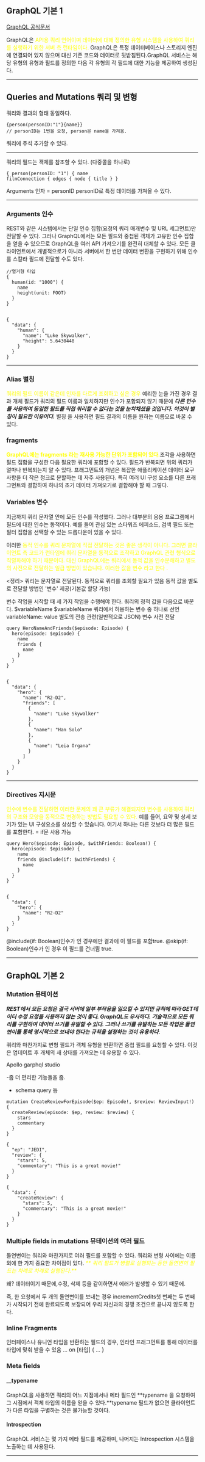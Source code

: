 

## GraphQL 기본 1

[GraphQL 공식문서](https://graphql.org/learn/)

GraphQL은 <span style='color:yellow'>API용 쿼리 언어이며 데이터에 대해 정의한 유형 시스템을 사용하여 쿼리를 실행하기 위한 서버 측 런타임이다. </span>GraphQL은 특정 데이터베이스나 스토리지 엔진에 연결되어 있지 않으며 대신 기존 코드와 데이터로 뒷받침된다.GraphQL 서비스는 해당 유형의 유형과 필드를 정의한 다음 각 유형의 각 필드에 대한 기능을 제공하여 생성된다.

---

## Queries and Mutations 쿼리 및 변형

쿼리와 결과의 형태 동일하다.

```
{person(personID:"1"}{name}}
// personID는 1번을 요청, person은 name을 가져옴.

```

쿼리에 주석 추가할 수 있다.

---

쿼리의 필드는 객체를 참조할 수 있다. (다중콜을 하나로)

```
{ person(personID: "1") { name
filmConnection { edges { node { title } }
```

Arguments 인자 = personID
personID로 특정 데이터를 가져올 수 있다.

---

### Arguments 인수

REST와 같은 시스템에서는 단일 인수 집합(요청의 쿼리 매개변수 및 URL 세그먼트)만 전달할 수 있다. 그러나 GraphQL에서는 모든 필드와 중첩된 객체가 고유한 인수 집합을 얻을 수 있으므로 GraphQL을 여러 API 가져오기를 완전히 대체할 수 있다. 모든 클라이언트에서 개별적으로가 아니라 서버에서 한 번만 데이터 변환을 구현하기 위해 인수를 스칼라 필드에 전달할 수도 있다.

```
//열거형 타입
{
  human(id: "1000") {
    name
    height(unit: FOOT)
  }
}


{
  "data": {
    "human": {
      "name": "Luke Skywalker",
      "height": 5.6430448
    }
  }
}
```

---

### Alias 별칭

<span style='color:yellow'>쿼리의 필드 이름이 같은데 인자를 다르게 조회하고 싶은 경우 </span>
예리한 눈을 가진 경우 결과 개체 필드가 ​​쿼리의 필드 이름과 일치하지만 인수가 포함되지 않기 때문에 _**다른 인수를 사용하여 동일한 필드를 직접 쿼리할 수 없다는 것을 눈치채셨을 것입니다. 이것이 별칭이 필요한 이유이다.**_ 별칭 을 사용하면 필드 결과의 이름을 원하는 이름으로 바꿀 수 있다.

### fragments

<span style='color:yellow'> **GraphQL에는 fragments 라는 재사용 가능한 단위가 포함되어 있다.**</span>조각을 사용하면 필드 집합을 구성한 다음 필요한 쿼리에 포함할 수 있다. 필드가 반복되면 위의 쿼리가 얼마나 반복되는지 알 수 있다. 프래그먼트의 개념은 복잡한 애플리케이션 데이터 요구 사항을 더 작은 청크로 분할하는 데 자주 사용된다. 특히 여러 UI 구성 요소를 다른 프래그먼트와 결합하여 하나의 초기 데이터 가져오기로 결합해야 할 때 그렇다.

### Variables 변수

지금까지 쿼리 문자열 안에 모든 인수를 작성했다. 그러나 대부분의 응용 프로그램에서 필드에 대한 인수는 동적이다. 예를 들어 관심 있는 스타워즈 에피소드, 검색 필드 또는 필터 집합을 선택할 수 있는 드롭다운이 있을 수 있다.

이러한 <span style='color:yellow'> 동적 인수를 쿼리 문자열에 직접 전달하는 것은 좋은 생각이 아니다. 그러면 클라이언트 측 코드가 런타임에 쿼리 문자열을 동적으로 조작하고 GraphQL 관련 형식으로 직렬화해야 하기 때문이다. 대신 GraphQL에는 쿼리에서 동적 값을 인수분해하고 별도의 사전으로 전달하는 일급 방법이 있습니다. 이러한 값을 변수 라고 한다 .</span>

<정리>
쿼리는 문자열로 전달된다.
동적으로 쿼리를 조회할 필요가 있음
동적 값을 별도로 전달할 방법인 '변수' 제공(기본값 할당 가능)

변수 작업을 시작할 때 세 가지 작업을 수행해야 한다.
쿼리의 정적 값을 다음으로 바꾼다.
$variableName
$variableName 쿼리에서 허용하는 변수 중 하나로 선언
variableName: value 별도의 전송 관련(일반적으로 JSON) 변수 사전 전달

```
query HeroNameAndFriends($episode: Episode) {
  hero(episode: $episode) {
    name
    friends {
      name
    }
  }
}


{
  "data": {
    "hero": {
      "name": "R2-D2",
      "friends": [
        {
          "name": "Luke Skywalker"
        },
        {
          "name": "Han Solo"
        },
        {
          "name": "Leia Organa"
        }
      ]
    }
  }
}
```

---

### Directives 지시문

<span style='color:yellow'> 인수에 변수를 전달하면 이러한 문제의 꽤 큰 부류가 해결되지만 변수를 사용하여 쿼리의 구조와 모양을 동적으로 변경하는 방법도 필요할 수 있다. </span> 예를 들어, 요약 및 상세 보기가 있는 UI 구성요소를 상상할 수 있습니다. 여기서 하나는 다른 것보다 더 많은 필드를 포함한다. = if문 사용 가능

```
query Hero($episode: Episode, $withFriends: Boolean!) {
  hero(episode: $episode) {
    name
    friends @include(if: $withFriends) {
      name
    }
  }
}


{
  "data": {
    "hero": {
      "name": "R2-D2"
    }
  }
}
```

@include(if: Boolean)인수가 인 경우에만 결과에 이 필드를 포함true.
@skip(if: Boolean)인수가 인 경우 이 필드를 건너뜀 true.

---

## GraphQL 기본 2

### Mutation 뮤테이션

_**REST에서 모든 요청은 결국 서버에 일부 부작용을 일으킬 수 있지만 규칙에 따라 GET데이터 수정 요청을 사용하지 않는 것이 좋다. GraphQL도 유사하다. 기술적으로 모든 쿼리를 구현하여 데이터 쓰기를 유발할 수 있다. 그러나 쓰기를 유발하는 모든 작업은 돌연변이를 통해 명시적으로 보내야 한다는 규칙을 설정하는 것이 유용하다.**_

쿼리와 마찬가지로 변형 필드가 객체 유형을 반환하면 중첩 필드를 요청할 수 있다. 이것은 업데이트 후 개체의 새 상태를 가져오는 데 유용할 수 있다.

Apollo garphql studio

-좀 더 편리한 기능들을 줌.

- schema query 등

```
mutation CreateReviewForEpisode($ep: Episode!, $review: ReviewInput!) {
  createReview(episode: $ep, review: $review) {
    stars
    commentary
  }
}

{
  "ep": "JEDI",
  "review": {
    "stars": 5,
    "commentary": "This is a great movie!"
  }
}

{
  "data": {
    "createReview": {
      "stars": 5,
      "commentary": "This is a great movie!"
    }
  }
}
```

### Multiple fields in mutations 뮤테이션의 여러 필드

돌연변이는 쿼리와 마찬가지로 여러 필드를 포함할 수 있다. 쿼리와 변형 사이에는 이름 외에 한 가지 중요한 차이점이 있다.
<span style='color:yellow'> _**
쿼리 필드가 병렬로 실행되는 동안 돌연변이 필드는 차례로 차례로 실행된다.**_

왜? 데이터이기 때문에,수정, 삭제 등을 같이하면서 에러가 발생할 수 있기 때문에.

즉, 한 요청에서 두 개의 돌연변이를 보내는 경우 incrementCredits첫 번째는 두 번째가 시작되기 전에 완료되도록 보장되어 우리 자신과의 경쟁 조건으로 끝나지 않도록 한다.

### Inline Fragments

인터페이스나 유니언 타입을 반환하는 필드의 경우,
인라인 프래그먼트를 통해 데이터를 타입에 맞춰 받을 수 있음
... on [타입] { ...
}

### Meta fields

#### \_\_typename

GraphQL을 사용하면 쿼리의 어느 지점에서나 메타 필드인 **typename 을 요청하여 그 시점에서 객체 타입의 이름을 얻을 수 있다.**typename 필드가 없으면 클라이언트가 다른 타입을 구별하는 것은 불가능할 것이다.

#### Introspection

GraphQL 서비스는 몇 가지 메타 필드를 제공하며, 나머지는 Introspection 시스템을 노출하는 데 사용된다.

---
